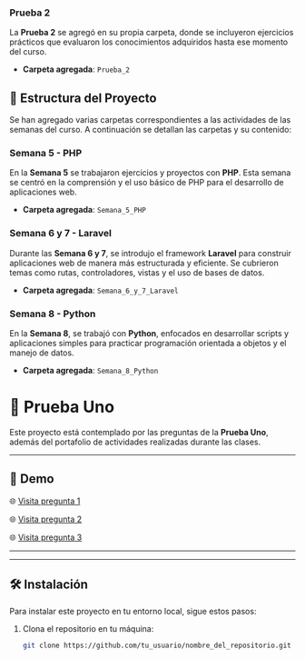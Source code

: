 ### Prueba 2

La **Prueba 2** se agregó en su propia carpeta, donde se incluyeron ejercicios prácticos que evaluaron los conocimientos adquiridos hasta ese momento del curso.

- **Carpeta agregada**: `Prueba_2`

## 📁 Estructura del Proyecto

Se han agregado varias carpetas correspondientes a las actividades de las semanas del curso. A continuación se detallan las carpetas y su contenido:

### Semana 5 - PHP

En la **Semana 5** se trabajaron ejercicios y proyectos con **PHP**. Esta semana se centró en la comprensión y el uso básico de PHP para el desarrollo de aplicaciones web.

- **Carpeta agregada**: `Semana_5_PHP`

### Semana 6 y 7 - Laravel

Durante las **Semana 6 y 7**, se introdujo el framework **Laravel** para construir aplicaciones web de manera más estructurada y eficiente. Se cubrieron temas como rutas, controladores, vistas y el uso de bases de datos.

- **Carpeta agregada**: `Semana_6_y_7_Laravel`

### Semana 8 - Python

En la **Semana 8**, se trabajó con **Python**, enfocados en desarrollar scripts y aplicaciones simples para practicar programación orientada a objetos y el manejo de datos.

- **Carpeta agregada**: `Semana_8_Python`

# 🧠 Prueba Uno

Este proyecto está contemplado por las preguntas de la **Prueba Uno**, además del portafolio de actividades realizadas durante las clases.

---

## 🚀 Demo

🌐 [Visita pregunta 1](https://preguntauno.netlify.app)

🌐 [Visita pregunta 2](https://pregunta-dos.netlify.app)

🌐 [Visita pregunta 3](https://preguntatres.netlify.app)

---

---

## 🛠️ Instalación

Para instalar este proyecto en tu entorno local, sigue estos pasos:

1. Clona el repositorio en tu máquina:

   ```bash
   git clone https://github.com/tu_usuario/nombre_del_repositorio.git
   ```
